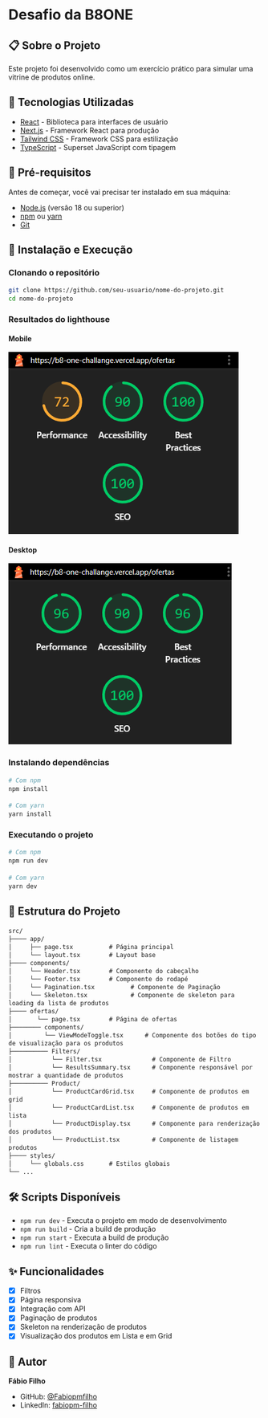 # Desafio da B8ONE

## 📋 Sobre o Projeto

Este projeto foi desenvolvido como um exercício prático para simular
uma vitrine de produtos online.

## 🚀 Tecnologias Utilizadas

- [React](https://reactjs.org/) - Biblioteca para interfaces de usuário
- [Next.js](https://nextjs.org/) - Framework React para produção
- [Tailwind CSS](https://tailwindcss.com/) - Framework CSS para estilização
- [TypeScript](https://www.typescriptlang.org/) - Superset JavaScript com tipagem

## 🔧 Pré-requisitos

Antes de começar, você vai precisar ter instalado em sua máquina:

- [Node.js](https://nodejs.org/en/) (versão 18 ou superior)
- [npm](https://www.npmjs.com/) ou [yarn](https://yarnpkg.com/)
- [Git](https://git-scm.com/)

## 🎯 Instalação e Execução

### Clonando o repositório

```bash
git clone https://github.com/seu-usuario/nome-do-projeto.git
cd nome-do-projeto
```

### Resultados do lighthouse

#### Mobile

![mobile](public/mobile.png)

#### Desktop

![desktop](public/desktop.png)

### Instalando dependências

```bash
# Com npm
npm install

# Com yarn
yarn install
```

### Executando o projeto

```bash
# Com npm
npm run dev

# Com yarn
yarn dev
```

## 📁 Estrutura do Projeto

```
src/
├──── app/
│     ├── page.tsx          # Página principal
│     └── layout.tsx        # Layout base
├──── components/
│     └── Header.tsx        # Componente do cabeçalho
│     └── Footer.tsx        # Componente do rodapé
│     └── Pagination.tsx          # Componente de Paginação
│     └── Skeleton.tsx            # Componente de skeleton para loading da lista de produtos
├──── ofertas/
│       └── page.tsx        # Página de ofertas
├──────── components/
│         └── ViewModeToggle.tsx      # Componente dos botões do tipo de visualização para os produtos
├────────── Filters/
│           └── Filter.tsx              # Componente de Filtro
│           └── ResultsSummary.tsx      # Componente responsável por mostrar a quantidade de produtos
├────────── Product/
│           └── ProductCardGrid.tsx     # Componente de produtos em grid
│           └── ProductCardList.tsx     # Componente de produtos em lista
│           └── ProductDisplay.tsx      # Componente para renderização dos produtos
│           └── ProductList.tsx         # Componente de listagem produtos
├──── styles/
│     └── globals.css       # Estilos globais
└── ...
```

## 🛠️ Scripts Disponíveis

- `npm run dev` - Executa o projeto em modo de desenvolvimento
- `npm run build` - Cria a build de produção
- `npm run start` - Executa a build de produção
- `npm run lint` - Executa o linter do código

## ✨ Funcionalidades

- [x] Filtros
- [x] Página responsiva
- [x] Integração com API
- [x] Paginação de produtos
- [x] Skeleton na renderização de produtos
- [x] Visualização dos produtos em Lista e em Grid

## 👤 Autor

**Fábio Filho**

- GitHub: [@Fabiopmfilho](https://github.com/Fabiopmfilho)
- LinkedIn: [fabiopm-filho](https://www.linkedin.com/in/fabiopm-filho/)
